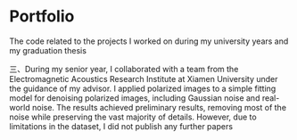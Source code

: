 # Portfolio
The code related to the projects I worked on during my university years and my graduation thesis




三、During my senior year, I collaborated with a team from the Electromagnetic Acoustics Research Institute at Xiamen University under the guidance of my advisor. I applied polarized images to a simple fitting model for denoising polarized images, including Gaussian noise and real-world noise. The results achieved preliminary results, removing most of the noise while preserving the vast majority of details. However, due to limitations in the dataset, I did not publish any further papers
